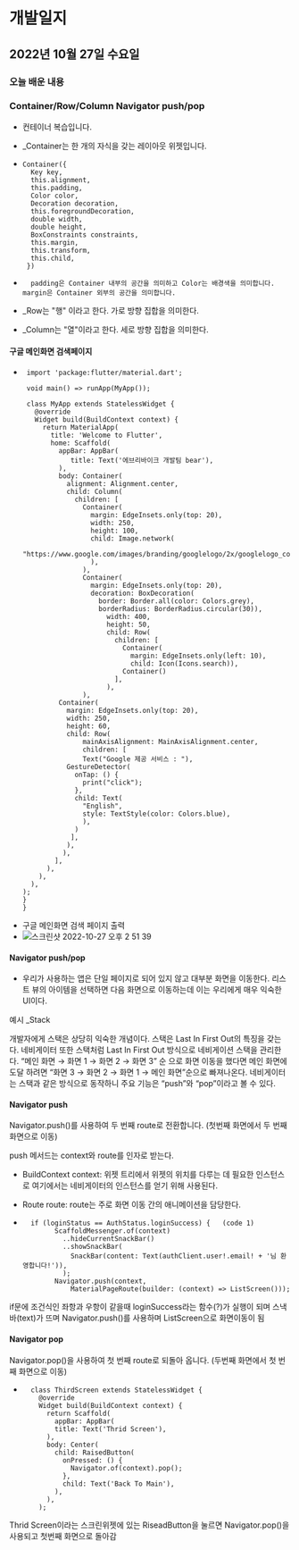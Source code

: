# 개발일지
## 2022년 10월 27일 수요일
### 오늘 배운 내용
### Container/Row/Column Navigator push/pop

- 컨테이너 복습입니다.
- _Container는 한 개의 자식을 갖는 레이아웃 위젯입니다.

-     Container({
        Key key,
        this.alignment,
        this.padding,
        Color color,
        Decoration decoration,
        this.foregroundDecoration,
        double width,
        double height,
        BoxConstraints constraints,
        this.margin,
        this.transform,
        this.child,
       })
 
-       padding은 Container 내부의 공간을 의미하고 Color는 배경색을 의미합니다. margin은 Container 외부의 공간을 의미합니다.

- _Row는 "행" 이라고 한다. 가로 방향 집합을 의미한다.
- _Column는 "열"이라고 한다. 세로 방향 집합을 의미한다.

#### 구글 메인화면 검색페이지 

-      import 'package:flutter/material.dart';

       void main() => runApp(MyApp());

       class MyApp extends StatelessWidget {
         @override
         Widget build(BuildContext context) {
           return MaterialApp(
             title: 'Welcome to Flutter',
             home: Scaffold(
               appBar: AppBar(
                  title: Text('에브리바이크 개발팀 bear'),
               ),
               body: Container(
                 alignment: Alignment.center,
                 child: Column(
                   children: [
                     Container(
                       margin: EdgeInsets.only(top: 20),
                       width: 250,
                       height: 100,
                       child: Image.network(
                           "https://www.google.com/images/branding/googlelogo/2x/googlelogo_color_160x56dp.png"
                       ),
                     ),
                     Container(
                       margin: EdgeInsets.only(top: 20),
                       decoration: BoxDecoration(
                         border: Border.all(color: Colors.grey),
                         borderRadius: BorderRadius.circular(30)),
                           width: 400,
                           height: 50,
                           child: Row(
                             children: [
                               Container(
                                 margin: EdgeInsets.only(left: 10),
                                 child: Icon(Icons.search)),
                               Container()
                             ],
                           ),
                     ),
               Container(
                 margin: EdgeInsets.only(top: 20),
                 width: 250,
                 height: 60,
                 child: Row(
                     mainAxisAlignment: MainAxisAlignment.center,
                     children: [
                     Text("Google 제공 서비스 : "),
                 GestureDetector(
                   onTap: () {
                     print("click");
                   },
                   child: Text(
                     "English",
                     style: TextStyle(color: Colors.blue),
                     ),
                   )
                  ],
                 ),
                ),
              ],
            ),
          ),
        ),
      );
      }
      }
- 구글 메인화면 검색 페이지 출력
- ![스크린샷 2022-10-27 오후 2 51 39](https://user-images.githubusercontent.com/104040913/198202679-4ce4ac20-2503-4fba-8494-b6ea750d569e.png)


#### Navigator push/pop

- 우리가 사용하는 앱은 단일 페이지로 되어 있지 않고 대부분 화면을 이동한다. 리스트 뷰의 아이템을 선택하면 다음 화면으로 이동하는데 이는 우리에게 매우 익숙한 UI이다.

예시 _Stack

개발자에게 스택은 상당히 익숙한 개념이다. 스택은 Last In First Out의 특징을 갖는다. 네비게이터 또한 스택처럼 Last In First Out 방식으로 네비게이션 스택을 관리한다.
“메인 화면 → 화면 1 → 화면 2 → 화면 3” 순 으로 화면 이동을 했다면 메인 화면에 도달 하려면 “화면 3 → 화면 2 → 화면 1 → 메인 화면”순으로 빠져나온다. 
네비게이터는 스택과 같은 방식으로 동작하니 주요 기능은 “push”와 “pop”이라고 볼 수 있다.

#### Navigator push 
Navigator.push()를 사용하여 두 번째 route로 전환합니다. (첫번째 화면에서 두 번째 화면으로 이동)

push 메서드는 context와 route를 인자로 받는다.

- BuildContext context: 위젯 트리에서 위젯의 위치를 다루는 데 필요한 인스턴스로 여기에서는 네비게이터의 인스턴스를 얻기 위해 사용된다.
- Route route: route는 주로 화면 이동 간의 애니메이션을 담당한다.

-       if (loginStatus == AuthStatus.loginSuccess) {   (code 1)
              ScaffoldMessenger.of(context)
                ..hideCurrentSnackBar()
                ..showSnackBar(
                  SnackBar(content: Text(authClient.user!.email! + '님 환영합니다!')),
                );
              Navigator.push(context,
                  MaterialPageRoute(builder: (context) => ListScreen()));
                  
if문에 조건식인 좌항과 우항이 같을때 loginSuccess라는 함수(?)가 실행이 되며 스낵바(text)가 뜨며 Navigator.push()를 사용하며 ListScreen으로 화면이동이 됨                  

#### Navigator pop 
Navigator.pop()을 사용하여 첫 번째 route로 되돌아 옵니다. (두번째 화면에서 첫 번째 화면으로 이동) 

-       class ThirdScreen extends StatelessWidget {
          @override
          Widget build(BuildContext context) {
            return Scaffold(
              appBar: AppBar(
              title: Text('Thrid Screen'),
            ),
            body: Center(
              child: RaisedButton(
                onPressed: () {
                  Navigator.of(context).pop();
                },
                child: Text('Back To Main'),
              ),
            ),
          );
          
Thrid Screen이라는 스크린위젯에 있는 RiseadButton을 눌르면 Navigator.pop()을 사용되고 첫번째 화면으로 돌아감 
